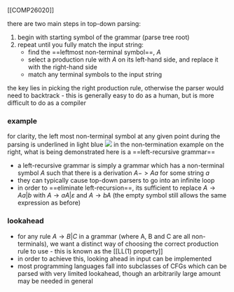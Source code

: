[[COMP26020]]

there are two main steps in top-down parsing:
1. begin with starting symbol of the grammar (parse tree root)
2. repeat until you fully match the input string:
	- find the ==leftmost non-terminal symbol==, $A$
	- select a production rule with $A$ on its left-hand side, and replace it with the right-hand side
	- match any terminal symbols to the input string

the key lies in picking the right production rule, otherwise the parser would need to backtrack - this is generally easy to do as a human, but is more difficult to do as a compiler

### example
for clarity, the left most non-terminal symbol at any given point during the parsing is underlined in light blue
![](https://i.imgur.com/vPtsDJN.png)
in the non-termination example on the right, what is being demonstrated here is a ==left-recursive grammar==

- a left-recursive grammar is simply a grammar which has a non-terminal symbol $A$ such that there is a derivation $A->Aa$ for some string $a$
- they can typically cause top-down parsers to go into an infinite loop
- in order to ==eliminate left-recursion==, its sufficient to replace $A \rightarrow Aa|b$ with $A\rightarrow aA|\varepsilon$ and $A\rightarrow bA$ (the empty symbol still allows the same expression as before)

### lookahead
- for any rule $A \rightarrow B | C$ in a grammar (where A, B and C are all non-terminals), we want a distinct way of choosing the correct production rule to use - this is known as the [[LL(1) property]]
- in order to achieve this, looking ahead in input can be implemented
- most programming languages fall into subclasses of CFGs which can be parsed with very limited lookahead, though an arbitrarily large amount may be needed in general